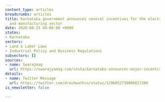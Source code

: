 ```yaml
---
content_type: articles
breadcrumbs: articles
title: Karnataka government announces several incentives for the electronic design
  and manufacturing sector
date: 2020-08-25 04:00:00 +0000
states:
- Karnataka
sectors:
- Land & Labor Laws
- Industrial Policy and Business Regulations
subsectors: []
sources:
- name: Swarajmag
  url: https://swarajyamag.com/insta/karnataka-announces-major-incentives-for-electronic-design-and-manufacturing-sector-including-land-subsidy
details:
- name: Twitter Message
  url: https://twitter.com/drashwathcn/status/1296052738606817280
is_newsletter: false

---
```


